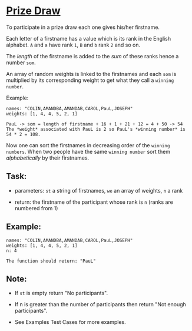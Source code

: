 # [Prize Draw](https://www.codewars.com/kata/prize-draw "https://www.codewars.com/kata/5616868c81a0f281e500005c")

To participate in a prize draw each one gives his/her firstname. 

Each letter of a firstname
has a value which is its rank in the English alphabet. `A` and `a` have rank `1`, `B` and `b` rank `2` and so on. 

The *length* of the firstname is added to the *sum* of these ranks hence a number `som`. 

An array of random weights is linked to the firstnames and each `som` is multiplied by 
its corresponding weight to get what they call a `winning number`.

Example:
```
names: "COLIN,AMANDBA,AMANDAB,CAROL,PauL,JOSEPH"
weights: [1, 4, 4, 5, 2, 1]

PauL -> som = length of firstname + 16 + 1 + 21 + 12 = 4 + 50 -> 54
The *weight* associated with PauL is 2 so PauL's *winning number* is 54 * 2 = 108.
```
Now one can sort the firstnames in decreasing order of the `winning numbers`. When two
people have the same `winning number` sort them *alphabetically* by their firstnames.

## Task:

- parameters: `st` a string of firstnames, `we` an array of weights, `n` a rank 

- return: the firstname of the participant whose rank is `n` 
(ranks are numbered from 1)

## Example:

```
names: "COLIN,AMANDBA,AMANDAB,CAROL,PauL,JOSEPH"
weights: [1, 4, 4, 5, 2, 1]
n: 4

The function should return: "PauL"
```

## Note:
- If `st` is empty return "No participants".

- If n is greater than the number of participants then return "Not enough participants".

- See Examples Test Cases for more examples.